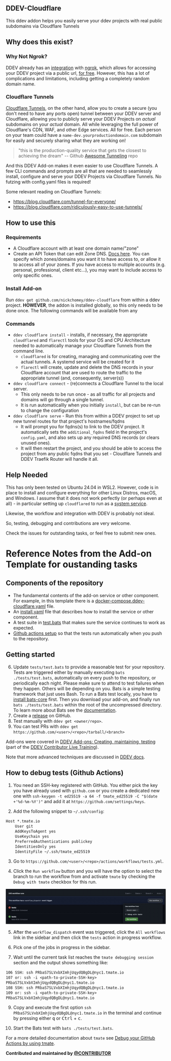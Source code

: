 ## DDEV-Cloudflare
This ddev addon helps you easily serve your ddev projects with real public subdomains via Cloudflare Tunnels

## Why does this exist?
### Why Not Ngrok?
DDEV already has an [integration](https://ddev.readthedocs.io/en/stable/users/topics/sharing/) with [ngrok](https://duckduckgo.com/?q=ngrok&ia=web), which allows for accessing your DDEV project via a public url, [for free](https://ngrok.com/pricing). However, this has a lot of complications and limitations, including getting a completely random domain name.

### Cloudflare Tunnels

[Cloudflare Tunnels](https://developers.cloudflare.com/cloudflare-one/connections/connect-networks/), on the other hand, allow you to create a secure (you don't need to have any ports open) tunnel between your DDEV server and Cloudflare, allowing you to publicly serve your DDEV Projects on *actual* subdomains on your *actual* domain. All while leveraging the full power of Cloudflare's CDN, WAF, and other Edge services. All for free. Each person on your team could have a `name-dev.yourproductiondomain.com` subdomain for easily and securely sharing what they are working on!

> "this is the production-quality service that gets the closest to achieving the dream" -- Github [Awesome Tunneling](https://github.com/anderspitman/awesome-tunneling?tab=readme-ov-file#recommendations) repo

And this DDEV Add-on makes it even easier to use Cloudflare Tunnels. A few CLI commands and prompts are all that are needed to seamlessly  install, configure and serve your DDEV Projects via Cloudflare Tunnels. No futzing with config.yaml files is required!

Some relevant reading on Cloudflare Tunnels:
* https://blog.cloudflare.com/tunnel-for-everyone/
* https://blog.cloudflare.com/ridiculously-easy-to-use-tunnels/

## How to use this
### Requirements
* A Cloudflare account with at least one domain name/"zone"
* Create an API Token that can edit Zone DNS. [Docs here](https://developers.cloudflare.com/fundamentals/api/get-started/create-token/). You can specify which zones/domains you want it to have access to, or allow it to access all of your zones. If you have access to multiple accounts (e.g. personal, professional, client etc...), you may want to include access to only specific ones.


### Install Add-on
Run `ddev get github.com/nickchomey/ddev-cloudflare` from within a ddev project. **HOWEVER**, the addon is installed globally, so this only needs to be done once. The following commands will be available from any 

### Commands
* `ddev cloudflare install` - installs, if necessary, the appropriate `cloudflared` and `flarectl` tools for your OS and CPU Architecture needed to automatically manage your Cloudflare Tunnels from the command line.
    * `cloudflared` is for creating, managing and communicating over the actual tunnels. A systemd service will be created for it
    * `flarectl` will create, update and delete the DNS records in your Cloudflare account that are used to route the traffic to the appropriate tunnel (and, consequently, server(s))
* `ddev cloudflare connect` - (re)connects a Cloudflare Tunnel to the local server.
    * This only needs to be run once - as all traffic for all projects and domains will go through a single tunnel.
    * It is run automaticallly when you initially `install`, but can be re-run to change the configuration
* `ddev cloudflare serve` - Run this from within a DDEV project to set up new tunnel routes for that project's hostnames/fqdns
    * It will prompt you for fqdns(s) to link to the DDEV project. It automatically sets the `additional_fqdns` field in the project's `config.yaml`, and also sets up any required DNS records (or clears unused ones).
    * It will then restart the project, and you should be able to access the project from any public fqdns that you set - Cloudflare Tunnels and DDEV Traefik Router will handle it all.


## Help Needed
This has only been tested on Ubuntu 24.04 in WSL2. However, code is in place to install and configure everything for other Linux Distros, macOS, and Windows. I assume that it does not work perfectly (or perhaps even at all) - in particular setting up `cloudflared` to run as a [system service](https://developers.cloudflare.com/cloudflare-one/connections/connect-networks/configure-tunnels/local-management/as-a-service/).

Likewise, the workflow and integration with DDEV is probably not ideal.

So, testing, debugging and contributions are very welcome.

Check the issues for outstanding tasks, or feel free to submit new ones.

# Reference Notes from the Add-on Template for oustanding tasks
## Components of the repository

* The fundamental contents of the add-on service or other component. For example, in this template there is a [docker-compose.ddev-cloudflare.yaml](docker-compose.ddev-cloudflare.yaml) file.
* An [install.yaml](install.yaml) file that describes how to install the service or other component.
* A test suite in [test.bats](tests/test.bats) that makes sure the service continues to work as expected.
* [Github actions setup](.github/workflows/tests.yml) so that the tests run automatically when you push to the repository.

## Getting started

6. Update `tests/test.bats` to provide a reasonable test for your repository. Tests are triggered either by manually executing `bats ./tests/test.bats`, automatically on every push to the repository, or periodically each night. Please make sure to attend to test failures when they happen. Others will be depending on you. Bats is a simple testing framework that just uses Bash. To run a Bats test locally, you have to [install bats-core](https://bats-core.readthedocs.io/en/stable/installation.html) first. Then you download your add-on, and finally run `bats ./tests/test.bats` within the root of the uncompressed directory. To learn more about Bats see the [documentation](https://bats-core.readthedocs.io/en/stable/).
7. Create a [release](https://docs.github.com/en/repositories/releasing-projects-on-github/managing-releases-in-a-repository) on GitHub.
8. Test manually with `ddev get <owner/repo>`.
9.  You can test PRs with `ddev get https://github.com/<user>/<repo>/tarball/<branch>`


Add-ons were covered in [DDEV Add-ons: Creating, maintaining, testing](https://www.dropbox.com/scl/fi/bnvlv7zswxwm8ix1s5u4t/2023-11-07_DDEV_Add-ons.mp4?rlkey=5cma8s11pscxq0skawsoqrscp&dl=0) (part of the [DDEV Contributor Live Training](https://ddev.com/blog/contributor-training)).

Note that more advanced techniques are discussed in [DDEV docs](https://ddev.readthedocs.io/en/latest/users/extend/additional-services/#additional-service-configurations-and-add-ons-for-ddev).

## How to debug tests (Github Actions)

1. You need an SSH-key registered with GitHub. You either pick the key you have already used with `github.com` or you create a dedicated new one with `ssh-keygen -t ed25519 -a 64 -f tmate_ed25519 -C "$(date +'%d-%m-%Y')"` and add it at `https://github.com/settings/keys`.

2. Add the following snippet to `~/.ssh/config`:

```
Host *.tmate.io
    User git
    AddKeysToAgent yes
    UseKeychain yes
    PreferredAuthentications publickey
    IdentitiesOnly yes
    IdentityFile ~/.ssh/tmate_ed25519
```
3. Go to `https://github.com/<user>/<repo>/actions/workflows/tests.yml`.

4. Click the `Run workflow` button and you will have the option to select the branch to run the workflow from and activate `tmate` by checking the `Debug with tmate` checkbox for this run.

![tmate](images/gh-tmate.jpg)

5. After the `workflow_dispatch` event was triggered, click the `All workflows` link in the sidebar and then click the `tests` action in progress workflow.

7. Pick one of the jobs in progress in the sidebar.

8. Wait until the current task list reaches the `tmate debugging session` section and the output shows something like:

```
106 SSH: ssh PRbaS7SLVxbXImhjUqydQBgDL@nyc1.tmate.io
107 or: ssh -i <path-to-private-SSH-key> PRbaS7SLVxbXImhjUqydQBgDL@nyc1.tmate.io
108 SSH: ssh PRbaS7SLVxbXImhjUqydQBgDL@nyc1.tmate.io
109 or: ssh -i <path-to-private-SSH-key> PRbaS7SLVxbXImhjUqydQBgDL@nyc1.tmate.io
```

9. Copy and execute the first option `ssh PRbaS7SLVxbXImhjUqydQBgDL@nyc1.tmate.io` in the terminal and continue by pressing either <kbd>q</kbd> or <kbd>Ctrl</kbd> + <kbd>c</kbd>.

10. Start the Bats test with `bats ./tests/test.bats`.

For a more detailed documentation about `tmate` see [Debug your GitHub Actions by using tmate](https://mxschmitt.github.io/action-tmate/).

**Contributed and maintained by [@CONTRIBUTOR](https://github.com/CONTRIBUTOR)**

